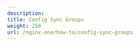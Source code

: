 ```yaml
---
description:
title: Config Sync Groups
weight: 250
url: /nginx-one/how-to/config-sync-groups
---
```

